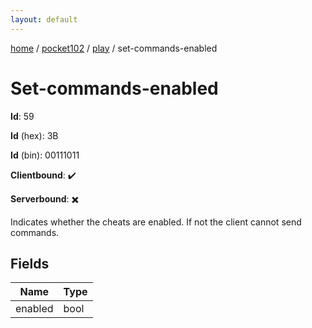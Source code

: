 ```yaml
---
layout: default
---
```


[home](/)  /  [pocket102](/protocol/pocket102)  /  [play](/protocol/pocket102/play)  /  set-commands-enabled

# Set-commands-enabled

**Id**: 59

**Id** (hex): 3B

**Id** (bin): 00111011

**Clientbound**: ✔️

**Serverbound**: ✖️

Indicates whether the cheats are enabled. If not the client cannot send commands.

## Fields

Name | Type
---|---
enabled | bool

